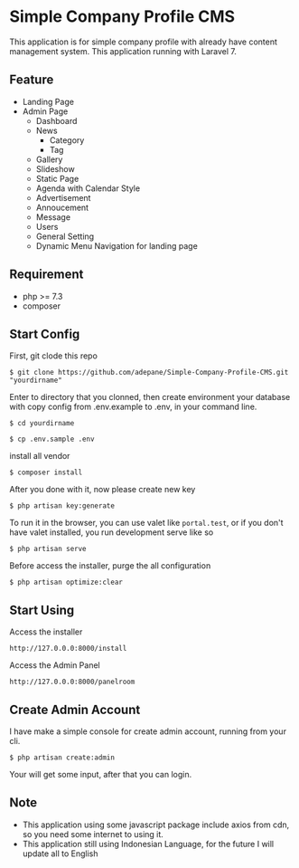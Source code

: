 # Simple Company Profile CMS

This application is for simple company profile with already have content
management system. This application running with Laravel 7.

## Feature
- Landing Page
- Admin Page
  - Dashboard
  - News
    - Category
    - Tag
  - Gallery
  - Slideshow
  - Static Page
  - Agenda with Calendar Style
  - Advertisement
  - Annoucement
  - Message
  - Users
  - General Setting
  - Dynamic Menu Navigation for landing page

## Requirement
- php >= 7.3
- composer

## Start Config
First, git clode this repo

```
$ git clone https://github.com/adepane/Simple-Company-Profile-CMS.git "yourdirname"
```

Enter to directory that you clonned, then create environment your database with
copy config from .env.example to .env, in your command line.
```
$ cd yourdirname
```
```
$ cp .env.sample .env
```

install all vendor
```
$ composer install
```

After you done with it, now please create new key
```
$ php artisan key:generate
```

To run it in the browser, you can use valet like `portal.test`, or if you don't have valet installed, you run development serve like so
```
$ php artisan serve
```

Before access the installer, purge the all configuration
```
$ php artisan optimize:clear
```

## Start Using

Access the installer 
```
http://127.0.0.0:8000/install
```

Access the Admin Panel
```
http://127.0.0.0:8000/panelroom
```

## Create Admin Account
I have make a simple console for create admin account, running from your cli.
```
$ php artisan create:admin
```

Your will get some input, after that you can login.


## Note
- This application using some javascript package include axios from cdn, so you
  need some internet to using it.
- This application still using Indonesian Language, for the future I will update
  all to English